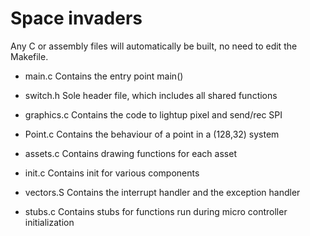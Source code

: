 # Space invaders

Any C or assembly files will automatically be built,
no need to edit the Makefile.

- main.c
	Contains the entry point main()
	
- switch.h
	Sole header file, which includes all shared functions

- graphics.c
	Contains the code to lightup pixel and send/rec SPI
	
- Point.c
	Contains the behaviour of a point in a (128,32) system
	
- assets.c
	Contains drawing functions for each asset

- init.c
	Contains init for various components
	
- vectors.S
	Contains the interrupt handler and the exception handler

- stubs.c
	Contains stubs for functions run during micro controller
	initialization
